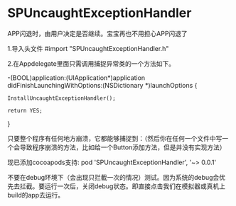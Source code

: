 # SPUncaughtExceptionHandler

APP闪退时，由用户决定是否继续。宝宝再也不用担心APP闪退了

1.导入头文件  #import "SPUncaughtExceptionHandler.h"

2.在Appdelegate里面只需调用捕捉异常类的一个方法如下。

-(BOOL)application:(UIApplication*)application didFinishLaunchingWithOptions:(NSDictionary *)launchOptions {

    InstallUncaughtExceptionHandler();

    return YES; 
}

只要整个程序有任何地方崩溃，它都能够捕捉到：（然后你在任何一个文件中写一个会导致程序崩溃的方法，比如给一个Button添加方法，但是并没有实现方法）

现已添加cocoapods支持: pod 'SPUncaughtExceptionHandler', '~> 0.0.1'

不要在debug环境下（会出现只拦截一次的情况）测试。因为系统的debug会优先去拦截。要运行一次后，关闭debug状态。即直接点击我们在模拟器或真机上build的app去运行。
